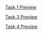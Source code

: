 [Task 1 Preview](https://rawgit.com/lostm1nd/SoftUni/master/02WebFundamentals/07CSS-Presentation/task1/index.html)   
    
[Task 3 Preview](https://rawgit.com/lostm1nd/SoftUni/master/02WebFundamentals/07CSS-Presentation/task3/index.html)  
    
[Task 4 Preview](https://rawgit.com/lostm1nd/SoftUni/master/02WebFundamentals/07CSS-Presentation/task4/index.html)